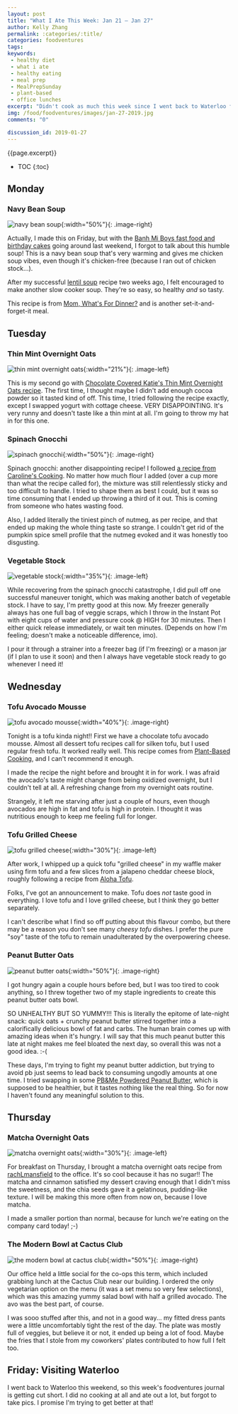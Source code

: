 ```yaml
---
layout: post
title: "What I Ate This Week: Jan 21 – Jan 27"
author: Kelly Zhang
permalink: :categories/:title/
categories: foodventures
tags:
keywords:
 - healthy diet
 - what i ate
 - healthy eating
 - meal prep
 - MealPrepSunday
 - plant-based
 - office lunches
excerpt: "Didn't cook as much this week since I went back to Waterloo for the weekend and went out for every meal. Lots of misses in the kitchen this week, but there are some success stories in here too!!"
img: /food/foodventures/images/jan-27-2019.jpg
comments: "0"

discussion_id: 2019-01-27
---
```


{{page.excerpt}}

* TOC
{:toc}

## Monday

### Navy Bean Soup

![navy bean soup](/food/foodventures/images/navy-bean-soup.jpg){:width="50%"}{: .image-right}

Actually, I made this on Friday, but with the [Banh Mi Boys fast food and birthday cakes](https://kellyzhang.me/food/foodventures/what-i-ate-jan-14-20/#sunday) going around last weekend, I forgot to talk about this humble soup! This is a navy bean soup that's very warming and gives me chicken soup vibes, even though it's chicken-free (because I ran out of chicken stock...).

After my successful [lentil soup](/food/recipe/savoury-lentil-soup-slow-cooker-instant-pot/) recipe two weeks ago, I felt encouraged to make another slow cooker soup. They're so easy, so healthy *and* so tasty.

This recipe is from [Mom, What's For Dinner?](http://www.momwhatsfordinnerblog.com/2012/06/crock-pot-navy-bean-soup.html) and is another set-it-and-forget-it meal.

## Tuesday

### Thin Mint Overnight Oats

![thin mint overnight oats](/food/foodventures/images/thin-mint-overnight-oats.jpg){:width="21%"}{: .image-left}

This is my second go with [Chocolate Covered Katie's Thin Mint Overnight Oats recipe](https://chocolatecoveredkatie.com/2017/02/23/thin-mint-cookie-overnight-oats/). The first time, I thought maybe I didn't add enough cocoa powder so it tasted kind of off. This time, I tried following the recipe exactly, except I swapped yogurt with cottage cheese. VERY DISAPPOINTING. It's very runny and doesn't taste like a thin mint at all. I'm going to throw my hat in for this one.

### Spinach Gnocchi

![spinach gnocchi](/food/foodventures/images/spinach-gnocchi.jpg){:width="50%"}{: .image-right}

Spinach gnocchi: another disappointing recipe! I followed [a recipe from Caroline's Cooking](https://www.carolinescooking.com/potato-spinach-gnocchi/). No matter how much flour I added (over a cup more than what the recipe called for), the mixture was still relentlessly sticky and too difficult to handle. I tried to shape them as best I could, but it was so time consuming that I ended up throwing a third of it out. This is coming from someone who hates wasting food.

Also, I added literally the tiniest pinch of nutmeg, as per recipe, and that ended up making the whole thing taste so strange. I couldn't get rid of the pumpkin spice smell profile that the nutmeg evoked and it was honestly too disgusting.

### Vegetable Stock

![vegetable stock](/food/foodventures/images/vegetable-stock.jpg){:width="35%"}{: .image-left}

While recovering from the spinach gnocchi catastrophe, I did pull off one successful maneuver tonight, which was making another batch of vegetable stock. I have to say, I'm pretty good at this now. My freezer generally always has one full bag of veggie scraps, which I throw in the Instant Pot with eight cups of water and pressure cook @ HIGH for 30 minutes. Then I either quick release immediately, or wait ten minutes. (Depends on how I'm feeling; doesn't make a noticeable difference, imo).

I pour it through a strainer into a freezer bag (if I'm freezing) or a mason jar (if I plan to use it soon) and then I always have vegetable stock ready to go whenever I need it!

## Wednesday

### Tofu Avocado Mousse

![tofu avocado mousse](/food/foodventures/images/tofu-avocado-mousse.jpg){:width="40%"}{: .image-right}

Tonight is a tofu kinda night!! First we have a chocolate tofu avocado mousse. Almost all dessert tofu recipes call for silken tofu, but I used regular fresh tofu. It worked really well. This recipe comes from [Plant-Based Cooking](https://www.plantbasedcooking.com/recipe/tasty-tofu-avocado-chocolate-mousse/), and I can't recommend it enough.

I made the recipe the night before and brought it in for work. I was afraid the avocado's taste might change from being oxidized overnight, but I couldn't tell at all. A refreshing change from my overnight oats routine.

Strangely, it left me starving after just a couple of hours, even though avocados are high in fat and tofu is high in protein. I thought it was nutritious enough to keep me feeling full for longer.

### Tofu Grilled Cheese

![tofu grilled cheese](/food/foodventures/images/tofu-grilled-cheese.jpg){:width="30%"}{: .image-left}

After work, I whipped up a quick tofu "grilled cheese" in my waffle maker using firm tofu and a few slices from a jalapeno cheddar cheese block, roughly following a recipe from [Aloha Tofu](http://aloha-tofu.com/tofu-recipes/tofu-firm/grilled-cheese-sandwich/).

Folks, I've got an announcement to make. Tofu does *not* taste good in everything. I love tofu and I love grilled cheese, but I think they go better separately.

I can't describe what I find so off putting about this flavour combo, but there may be a reason you don't see many *cheesy tofu* dishes. I prefer the pure "soy" taste of the tofu to remain unadulterated by the overpowering cheese.

### Peanut Butter Oats

![peanut butter oats](/food/foodventures/images/peanut-butter-oats.jpg){:width="50%"}{: .image-right}

I got hungry again a couple hours before bed, but I was too tired to cook anything, so I threw together two of my staple ingredients to create this peanut butter oats bowl.

SO UNHEALTHY BUT SO YUMMY!!! This is literally the epitome of late-night snack: quick oats + crunchy peanut butter stirred together into a calorifically delicious bowl of fat and carbs. The human brain comes up with amazing ideas when it's hungry. I will say that this much peanut butter this late at night makes me feel bloated the next day, so overall this was not a good idea. :-(

These days, I'm trying to fight my peanut butter addiction, but trying to avoid pb just seems to lead back to consuming ungodly amounts at one time. I tried swapping in some [PB&Me Powdered Peanut Butter](https://amzn.to/2VqjWSl), which is supposed to be healthier, but it tastes nothing like the real thing. So for now I haven't found any meaningful solution to this.

## Thursday

### Matcha Overnight Oats

![matcha overnight oats](/food/foodventures/images/matcha-overnight-oats.jpg){:width="30%"}{: .image-left}

For breakfast on Thursday, I brought a matcha overnight oats recipe from [rachLmansfield](http://rachlmansfield.com/vanilla-matcha-overnight-oats/) to the office. It's so cool because it has no sugar!! The matcha and cinnamon satisfied my dessert craving enough that I didn't miss the sweetness, and the chia seeds gave it a gelatinous, pudding-like texture. I will be making this more often from now on, because I love matcha.

I made a smaller portion than normal, because for lunch we're eating on the company card today! ;-)

### The Modern Bowl at Cactus Club

![the modern bowl at cactus club](/food/foodventures/images/cactus-club.jpg){:width="50%"}{: .image-right}

Our office held a little social for the co-ops this term, which included grabbing lunch at the Cactus Club near our building. I ordered the only vegetarian option on the menu (it was a set menu so very few selections), which was this amazing yummy salad bowl with half a grilled avocado. The avo was the best part, of course.

I was sooo stuffed after this, and not in a good way... my fitted dress pants were a little uncomfortably tight the rest of the day. The plate was mostly full of veggies, but believe it or not, it ended up being a lot of food. Maybe the fries that I stole from my coworkers' plates contributed to how full I felt too.

## Friday: Visiting Waterloo

I went back to Waterloo this weekend, so this week's foodventures journal is getting cut short. I did no cooking at all and ate out a lot, but forgot to take pics. I promise I'm trying to get better at that!
